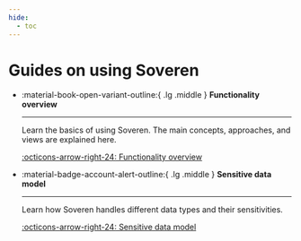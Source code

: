 ```yaml
---
hide:
  - toc
---
```


# Guides on using Soveren

<div class="grid cards" markdown>

-   :material-book-open-variant-outline:{ .lg .middle } __Functionality overview__

    ---

    Learn the basics of using Soveren. The main concepts, approaches, and views are explained here.

    [:octicons-arrow-right-24: Functionality overview](overview/)

</div>

<div class="grid cards" markdown>

-   :material-badge-account-alert-outline:{ .lg .middle } __Sensitive data model__

    ---

    Learn how Soveren handles different data types and their sensitivities.

    [:octicons-arrow-right-24: Sensitive data model](data-model/)

</div>